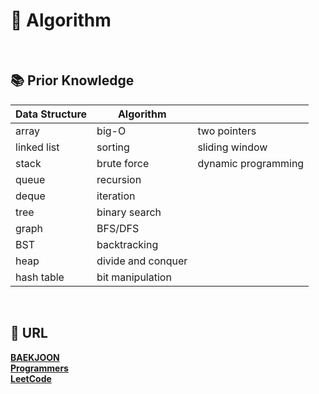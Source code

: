 # 🧩 **Algorithm**

<br>

## 📚 **Prior Knowledge**


|Data Structure|Algorithm||
|------|------|------|
|array|big-O|two pointers|
|linked list|sorting|sliding window|
|stack|brute force|dynamic programming|
|queue|recursion||
|deque|iteration||
|tree|binary search||
|graph|BFS/DFS||
|BST|backtracking||
|heap|divide and conquer||
|hash table| bit manipulation||

<br/>

## 🔗 **URL**
[**BAEKJOON**](https://www.acmicpc.net/)      
[**Programmers**](https://programmers.co.kr/)        
[**LeetCode**](https://leetcode.com/)